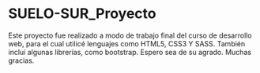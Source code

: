 # SUELO-SUR_Proyecto

Este proyecto fue realizado a modo de trabajo final del curso de desarrollo web, para el cual utilicé lenguajes como HTML5, CSS3 Y SASS. También incluí algunas librerías, como bootstrap.
Espero sea de su agrado. Muchas gracias.
